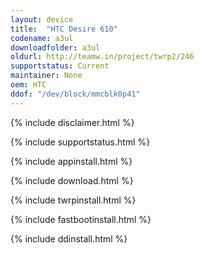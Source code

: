 ```yaml
---
layout: device
title:  "HTC Desire 610"
codename: a3ul
downloadfolder: a3ul
oldurl: http://teamw.in/project/twrp2/246
supportstatus: Current
maintainer: None
oem: HTC
ddof: "/dev/block/mmcblk0p41"
---
```


{% include disclaimer.html %}

{% include supportstatus.html %}

{% include appinstall.html %}

{% include download.html %}

{% include twrpinstall.html %}

{% include fastbootinstall.html %}

{% include ddinstall.html %}
